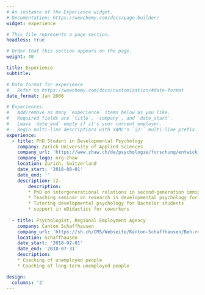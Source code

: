 ```yaml
---
# An instance of the Experience widget.
# Documentation: https://wowchemy.com/docs/page-builder/
widget: experience

# This file represents a page section.
headless: true

# Order that this section appears on the page.
weight: 40

title: Experience
subtitle:

# Date format for experience
#   Refer to https://wowchemy.com/docs/customization/#date-format
date_format: Jan 2006

# Experiences.
#   Add/remove as many `experience` items below as you like.
#   Required fields are `title`, `company`, and `date_start`.
#   Leave `date_end` empty if it's your current employer.
#   Begin multi-line descriptions with YAML's `|2-` multi-line prefix.
experience:
  - title: PhD Student in Developmental Psychology
    company: Zurich University of Applied Sciences
    company_url: 'https://www.zhaw.ch/de/psychologie/forschung/entwicklungs-und-familienpsychologie/'
    company_logo: org-zhaw
    location: Zurich, Switzerland
    date_start: '2018-08-01'
    date_end: ''
    description: |2-
        description: 
        * PhD on intergenerational relations in second-generation immigrants
        * Teaching seminar on research in developmental psychology for Bachelor students 
        * Tutoring developmental psychology for Bachelor students              
        * support in eDidactics for coworkers
        
  - title: Psychologist, Regional Employment Agency
    company: Canton Schaffhausen
    company_url: 'https://sh.ch/CMS/Webseite/Kanton-Schaffhausen/Beh-rde/Verwaltung/Volkswirtschaftsdepartement/Arbeitsamt-3858-DE.html'
    location: Schaffhausen
    date_start: '2018-02-01'
    date_end: '2018-07-31'
    description: 
    * Coaching of unemployed people
    * Coaching of long-term unemployed people

design:
  columns: '2'
---
```

